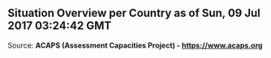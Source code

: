 ## Situation Overview per Country as of Sun, 09 Jul 2017 03:24:42 GMT

Source: **ACAPS (Assessment Capacities Project) - https://www.acaps.org**